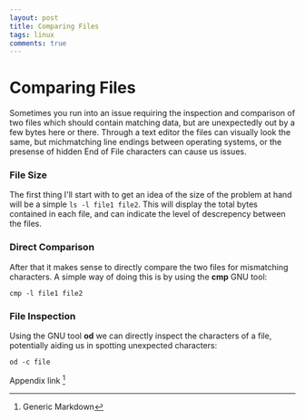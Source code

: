 ```yaml
---
layout: post
title: Comparing Files
tags: linux
comments: true
---
```


# Comparing Files

Sometimes you run into an issue requiring the inspection and comparison of two files which should contain matching data, but are unexpectedly out by a few bytes here or there. Through a text editor the files can visually look the same, but michmatching line endings between operating systems, or the presense of hidden End of File characters can cause us issues.

### File Size

The first thing I'll start with to get an idea of the size of the problem at hand will be a simple `ls -l file1 file2`. This will display the total bytes contained in each file, and can indicate the level of descrepency between the files.

### Direct Comparison

After that it makes sense to directly compare the two files for mismatching characters. A simple way of doing this is by using the **cmp** GNU tool:

`cmp -l file1 file2` 

### File Inspection

Using the GNU tool **od** we can directly inspect the characters of a file, potentially aiding us in spotting unexpected characters:

`od -c file`

Appendix link [^1] 

[^1]: Generic Markdown
